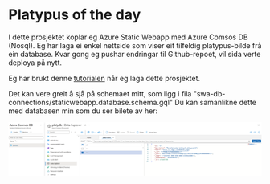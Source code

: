 # Platypus of the day

I dette prosjektet koplar eg Azure Static Webapp med Azure Comsos DB (Nosql). Eg har laga ei enkel nettside som viser eit tilfeldig platypus-bilde frå ein database. Kvar gong eg pushar endringar til Github-repoet, vil sida verte deploya på nytt.

Eg har brukt denne [tutorialen](https://learn.microsoft.com/nb-no/azure/static-web-apps/database-azure-cosmos-db?tabs=powershell) når 
eg laga dette prosjektet.

Det kan vere greit å sjå på schemaet mitt, som ligg i fila "swa-db-connections/staticwebapp.database.schema.gql" Du kan samanlikne dette med databasen min som du ser bilete av her:


![Screenshot frå Azure Cosmos DB](./data.png)





